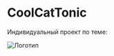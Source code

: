 # CoolCatTonic
Индивидуальный проект по теме: 


![Логотип](https://phonoteka.org/uploads/posts/2021-04/1619296523_1-phonoteka_org-p-effekti-bez-fona-3.png "Эффекты пушка")
